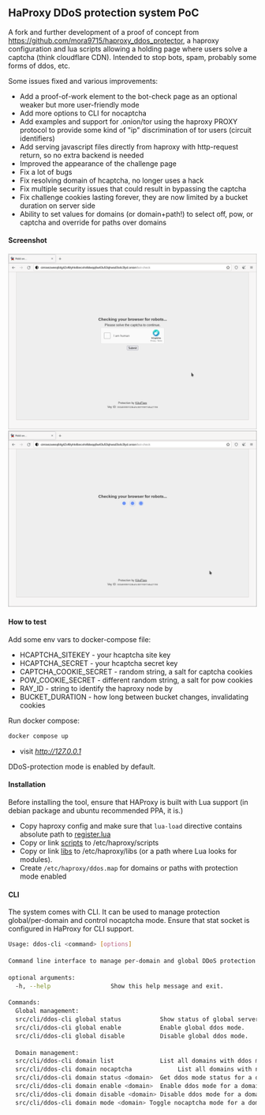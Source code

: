 ## HaProxy DDoS protection system PoC

A fork and further development of a proof of concept from https://github.com/mora9715/haproxy_ddos_protector, a haproxy configuration and lua scripts allowing a holding page where users solve a captcha (think cloudflare CDN).
Intended to stop bots, spam, probably some forms of ddos, etc.

Some issues fixed and various improvements:

- Add a proof-of-work element to the bot-check page as an optional weaker but more user-friendly mode
- Add more options to CLI for nocaptcha
- Add examples and support for .onion/tor using the haproxy PROXY protocol to provide some kind of "ip" discrimination of tor users (circuit identifiers)
- Add serving javascript files directly from haproxy with http-request return, so no extra backend is needed
- Improved the appearance of the challenge page
- Fix a lot of bugs
- Fix resolving domain of hcaptcha, no longer uses a hack
- Fix multiple security issues that could result in bypassing the captcha
- Fix challenge cookies lasting forever, they are now limited by a bucket duration on server side
- Ability to set values for domains (or domain+path!) to select off, pow, or captcha and override for paths over domains

#### Screenshot

![captcha](img/captcha.png "captcha mode (pow done asynchronously in background)")
![nocaptcha](img/nocaptcha.png "no captcha mode")

#### How to test

Add some env vars to docker-compose file:

- HCAPTCHA_SITEKEY - your hcaptcha site key
- HCAPTCHA_SECRET - your hcaptcha secret key
- CAPTCHA_COOKIE_SECRET - random string, a salt for captcha cookies
- POW_COOKIE_SECRET - different random string, a salt for pow cookies
- RAY_ID - string to identify the haproxy node by
- BUCKET_DURATION - how long between bucket changes, invalidating cookies

Run docker compose:
```bash
docker compose up
```

- visit *http://127.0.0.1*

DDoS-protection mode is enabled by default.

#### Installation

Before installing the tool, ensure that HAProxy is built with Lua support (in debian package and ubuntu recommended PPA, it is.)

- Copy haproxy config and make sure that `lua-load` directive contains absolute path to [register.lua](src/scripts/register.lua)
- Copy or link [scripts](src/scripts) to /etc/haproxy/scripts
- Copy or link [libs](src/libs) to /etc/haproxy/libs (or a path where Lua looks for modules).
- Create `/etc/haproxy/ddos.map` for domains or paths with protection mode enabled

#### CLI
The system comes with CLI. It can be used to manage protection global/per-domain and control nocaptcha mode.
Ensure that stat socket is configured in HaProxy for CLI support.

```bash
Usage: ddos-cli <command> [options]

Command line interface to manage per-domain and global DDoS protection.

optional arguments:
  -h, --help                 Show this help message and exit.

Commands:
  Global management:
  src/cli/ddos-cli global status           Show status of global server ddos mode.
  src/cli/ddos-cli global enable           Enable global ddos mode.
  src/cli/ddos-cli global disable          Disable global ddos mode.

  Domain management:
  src/cli/ddos-cli domain list             List all domains with ddos mode on.
  src/cli/ddos-cli domain nocaptcha             List all domains with nocaptcha mode on.
  src/cli/ddos-cli domain status <domain>  Get ddos mode status for a domain.
  src/cli/ddos-cli domain enable <domain>  Enable ddos mode for a domain.
  src/cli/ddos-cli domain disable <domain> Disable ddos mode for a domain.
  src/cli/ddos-cli domain mode <domain> Toggle nocaptcha mode for a domain.

 ```
